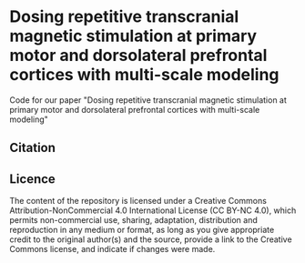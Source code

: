 # Dosing repetitive transcranial magnetic stimulation at primary motor and dorsolateral prefrontal cortices with multi-scale modeling
Code for our paper "Dosing repetitive transcranial magnetic stimulation at primary motor and dorsolateral prefrontal cortices with multi-scale modeling"

## Citation

## Licence
The content of the repository is licensed under a Creative Commons Attribution-NonCommercial 4.0 International License (CC BY-NC 4.0), 
which permits non-commercial use, sharing, adaptation, distribution and reproduction in any medium or format, as long as 
you give appropriate credit to the original author(s) and the source, provide a link to the Creative Commons license, and indicate if changes were made.